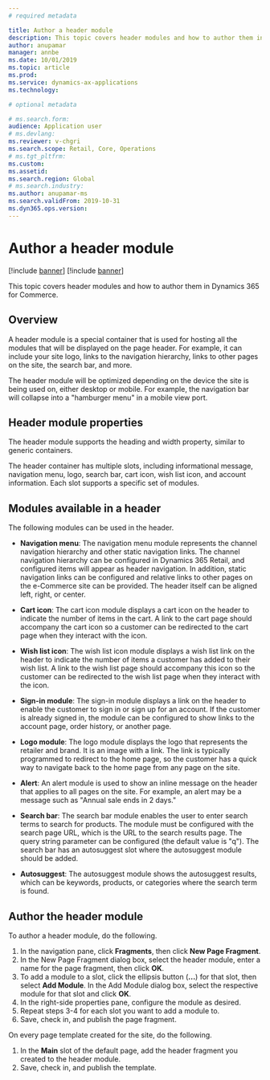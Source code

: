 ```yaml
---
# required metadata

title: Author a header module
description: This topic covers header modules and how to author them in Dynamics 365 for Commerce.
author: anupamar
manager: annbe
ms.date: 10/01/2019
ms.topic: article
ms.prod: 
ms.service: dynamics-ax-applications
ms.technology: 

# optional metadata

# ms.search.form: 
audience: Application user
# ms.devlang: 
ms.reviewer: v-chgri
ms.search.scope: Retail, Core, Operations
# ms.tgt_pltfrm: 
ms.custom: 
ms.assetid: 
ms.search.region: Global
# ms.search.industry: 
ms.author: anupamar-ms
ms.search.validFrom: 2019-10-31
ms.dyn365.ops.version: 
---
```


# Author a header module

[!include [banner](../../includes/preview-banner.md)]
[!include [banner](../../includes/banner.md)]

This topic covers header modules and how to author them in Dynamics 365 for Commerce.

## Overview

A header module is a special container that is used for hosting all the modules that will be displayed on the page header. For example, it can include your site logo, links to the navigation hierarchy, links to other pages on the site, the search bar, and more. 

The header module will be optimized depending on the device the site is being used on, either desktop or mobile. For example, the navigation bar will collapse into a "hamburger menu" in a mobile view port.

## Header module properties

The header module supports the heading and width property, similar to generic containers. 

The header container has multiple slots, including informational message, navigation menu, logo, search bar, cart icon, wish list icon, and account information. Each slot supports a specific set of modules.

## Modules available in a header

The following modules can be used in the header.

- **Navigation menu**: The navigation menu module represents the channel navigation hierarchy and other static navigation links. The channel navigation hierarchy can be configured in Dynamics 365 Retail, and configured items will appear as header navigation. In addition, static navigation links can be configured and relative links to other pages on the e-Commerce site can be provided. The header itself can be aligned left, right, or center. 

- **Cart icon**: The cart icon module displays a cart icon on the header to indicate the number of items in the cart. A link to the cart page should accompany the cart icon so a customer can be redirected to the cart page when they interact with the icon.

- **Wish list icon**: The wish list icon module displays a wish list link on the header to indicate the number of items a customer has added to their wish list. A link to the wish list page should accompany this icon so the customer can be redirected to the wish list page when they interact with the icon.

- **Sign-in module**: The sign-in module displays a link on the header to enable the customer to sign in or sign up for an account. If the customer is already signed in, the module can be configured to show links to the account page, order history, or another page.

- **Logo module**: The logo module displays the logo that represents the retailer and brand. It is an image with a link. The link is typically programmed to redirect to the home page, so the customer has a quick way to navigate back to the home page from any page on the site.

- **Alert**: An alert module is used to show an inline message on the header that applies to all pages on the site. For example, an alert may be a message such as "Annual sale ends in 2 days." 

- **Search bar**: The search bar module enables the user to enter search terms to search for products. The module must be configured with the search page URL, which is the URL to the search results page. The query string parameter can be configured (the default value is "q"). The search bar has an autosuggest slot where the autosuggest module should be added. 

- **Autosuggest**: The autosuggest module shows the autosuggest results, which can be keywords, products, or categories where the search term is found.

## Author the header module

To author a header module, do the following.

1. In the navigation pane, click **Fragments**, then click **New Page Fragment**.
1. In the New Page Fragment dialog box, select the header module, enter a name for the page fragment, then click **OK**.
1. To add a module to a slot, click the ellipsis button (**...**) for that slot, then select **Add Module**. In the Add Module dialog box, select the respective module for that slot and click **OK**.
1. In the right-side properties pane, configure the module as desired.
1. Repeat steps 3-4 for each slot you want to add a module to.
1. Save, check in, and publish the page fragment.

On every page template created for the site, do the following.

1. In the **Main** slot of the default page, add the header fragment you created to the header module. 
1. Save, check in, and publish the template.


